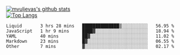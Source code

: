 [![mvuljevas's github stats](https://github-readme-stats.vercel.app/api?username=mvuljevas&show_icons=true&theme=dracula)](https://www.mvuljevas.com)
<br>
[![Top Langs](https://github-readme-stats.vercel.app/api/top-langs/?username=mvuljevas&theme=dracula)](https://www.mvuljevas.com)

<!--START_SECTION:waka-->
```text
Liquid       3 hrs 28 mins   ██████████████▒░░░░░░░░░░   56.95 % 
JavaScript   1 hr 9 mins     ████▓░░░░░░░░░░░░░░░░░░░░   18.94 % 
YAML         40 mins         ██▓░░░░░░░░░░░░░░░░░░░░░░   11.02 % 
Markdown     23 mins         █▓░░░░░░░░░░░░░░░░░░░░░░░   06.55 % 
Other        7 mins          ▓░░░░░░░░░░░░░░░░░░░░░░░░   02.17 % 
```
<!--END_SECTION:waka-->
